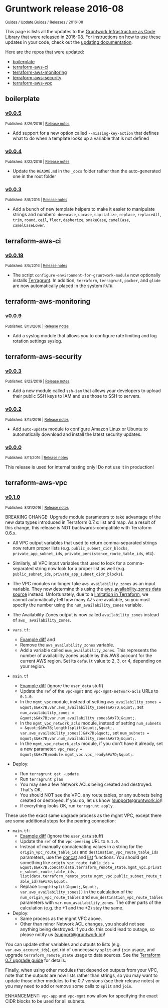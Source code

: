 
# Gruntwork release 2016-08

<p style={{marginTop: "-25px"}}><small><a href="/guides">Guides</a> / <a href="/guides/stay-up-to-date">Update Guides</a> / <a href="/guides/stay-up-to-date/releases">Releases</a> / 2016-08</small></p>

This page is lists all the updates to the [Gruntwork Infrastructure as Code
Library](https://gruntwork.io/infrastructure-as-code-library/) that were released in 2016-08. For instructions
on how to use these updates in your code, check out the [updating
documentation](/library/stay-up-to-date/updating).

Here are the repos that were updated:

- [boilerplate](#boilerplate)
- [terraform-aws-ci](#terraform-aws-ci)
- [terraform-aws-monitoring](#terraform-aws-monitoring)
- [terraform-aws-security](#terraform-aws-security)
- [terraform-aws-vpc](#terraform-aws-vpc)


## boilerplate


### [v0.0.5](https://github.com/gruntwork-io/boilerplate/releases/tag/v0.0.5)

<p style={{marginTop: "-20px", marginBottom: "10px"}}>
  <small>Published: 8/26/2016 | <a href="https://github.com/gruntwork-io/boilerplate/releases/tag/v0.0.5">Release notes</a></small>
</p>

<div style={{"overflow":"hidden","textOverflow":"ellipsis","display":"-webkit-box","WebkitLineClamp":10,"lineClamp":10,"WebkitBoxOrient":"vertical"}}>

  - Add support for a new option called `--missing-key-action` that defines what to do when a template looks up a variable that is not defined


</div>


### [v0.0.4](https://github.com/gruntwork-io/boilerplate/releases/tag/v0.0.4)

<p style={{marginTop: "-20px", marginBottom: "10px"}}>
  <small>Published: 8/22/2016 | <a href="https://github.com/gruntwork-io/boilerplate/releases/tag/v0.0.4">Release notes</a></small>
</p>

<div style={{"overflow":"hidden","textOverflow":"ellipsis","display":"-webkit-box","WebkitLineClamp":10,"lineClamp":10,"WebkitBoxOrient":"vertical"}}>

  - Update the `README.md` in the `_docs` folder rather than the auto-generated one in the root folder


</div>


### [v0.0.3](https://github.com/gruntwork-io/boilerplate/releases/tag/v0.0.3)

<p style={{marginTop: "-20px", marginBottom: "10px"}}>
  <small>Published: 8/8/2016 | <a href="https://github.com/gruntwork-io/boilerplate/releases/tag/v0.0.3">Release notes</a></small>
</p>

<div style={{"overflow":"hidden","textOverflow":"ellipsis","display":"-webkit-box","WebkitLineClamp":10,"lineClamp":10,"WebkitBoxOrient":"vertical"}}>

  - Add a bunch of new template helpers to make it easier to manipulate strings and numbers: `downcase`, `upcase`, `capitalize`, `replace`, `replaceAll`, `trim`, `round`, `ceil`, `floor`, `dasherize`, `snakeCase`, `camelCase`, `camelCaseLower`.


</div>



## terraform-aws-ci


### [v0.0.18](https://github.com/gruntwork-io/terraform-aws-ci/releases/tag/v0.0.18)

<p style={{marginTop: "-20px", marginBottom: "10px"}}>
  <small>Published: 8/5/2016 | <a href="https://github.com/gruntwork-io/terraform-aws-ci/releases/tag/v0.0.18">Release notes</a></small>
</p>

<div style={{"overflow":"hidden","textOverflow":"ellipsis","display":"-webkit-box","WebkitLineClamp":10,"lineClamp":10,"WebkitBoxOrient":"vertical"}}>

  - The script `configure-environment-for-gruntwork-module` now optionally installs [Terragrunt](https://github.com/gruntwork-io/terragrunt). In addition, `terraform`, `terragrunt`, `packer`, and `glide` are now automatically placed in the system `PATH`.


</div>



## terraform-aws-monitoring


### [v0.0.9](https://github.com/gruntwork-io/terraform-aws-monitoring/releases/tag/v0.0.9)

<p style={{marginTop: "-20px", marginBottom: "10px"}}>
  <small>Published: 8/13/2016 | <a href="https://github.com/gruntwork-io/terraform-aws-monitoring/releases/tag/v0.0.9">Release notes</a></small>
</p>

<div style={{"overflow":"hidden","textOverflow":"ellipsis","display":"-webkit-box","WebkitLineClamp":10,"lineClamp":10,"WebkitBoxOrient":"vertical"}}>

  - Add a syslog module that allows you to configure rate limiting and log rotation settings syslog.


</div>



## terraform-aws-security


### [v0.0.3](https://github.com/gruntwork-io/terraform-aws-security/releases/tag/v0.0.3)

<p style={{marginTop: "-20px", marginBottom: "10px"}}>
  <small>Published: 8/23/2016 | <a href="https://github.com/gruntwork-io/terraform-aws-security/releases/tag/v0.0.3">Release notes</a></small>
</p>

<div style={{"overflow":"hidden","textOverflow":"ellipsis","display":"-webkit-box","WebkitLineClamp":10,"lineClamp":10,"WebkitBoxOrient":"vertical"}}>

  - Add a new module called `ssh-iam` that allows your developers to upload their public SSH keys to IAM and use those to SSH to servers.


</div>


### [v0.0.2](https://github.com/gruntwork-io/terraform-aws-security/releases/tag/v0.0.2)

<p style={{marginTop: "-20px", marginBottom: "10px"}}>
  <small>Published: 8/15/2016 | <a href="https://github.com/gruntwork-io/terraform-aws-security/releases/tag/v0.0.2">Release notes</a></small>
</p>

<div style={{"overflow":"hidden","textOverflow":"ellipsis","display":"-webkit-box","WebkitLineClamp":10,"lineClamp":10,"WebkitBoxOrient":"vertical"}}>

  - Add `auto-update` module to configure Amazon Linux or Ubuntu to automatically download and install the latest security updates.


</div>


### [v0.0.0](https://github.com/gruntwork-io/terraform-aws-security/releases/tag/v0.0.0)

<p style={{marginTop: "-20px", marginBottom: "10px"}}>
  <small>Published: 8/11/2016 | <a href="https://github.com/gruntwork-io/terraform-aws-security/releases/tag/v0.0.0">Release notes</a></small>
</p>

<div style={{"overflow":"hidden","textOverflow":"ellipsis","display":"-webkit-box","WebkitLineClamp":10,"lineClamp":10,"WebkitBoxOrient":"vertical"}}>

  This release is used for internal testing only! Do not use it in production!


</div>



## terraform-aws-vpc


### [v0.1.0](https://github.com/gruntwork-io/terraform-aws-vpc/releases/tag/v0.1.0)

<p style={{marginTop: "-20px", marginBottom: "10px"}}>
  <small>Published: 8/31/2016 | <a href="https://github.com/gruntwork-io/terraform-aws-vpc/releases/tag/v0.1.0">Release notes</a></small>
</p>

<div style={{"overflow":"hidden","textOverflow":"ellipsis","display":"-webkit-box","WebkitLineClamp":10,"lineClamp":10,"WebkitBoxOrient":"vertical"}}>


BREAKING CHANGE: Upgrade module parameters to take advantage of the new data types introduced in Terraform 0.7.x: list and map. As a result of this change, this release is NOT backwards-compatible with Terraform 0.6.x.

- All VPC output variables that used to return comma-separated strings now return proper lists (e.g. `public_subnet_cidr_blocks`, `private_app_subnet_ids`, `private_persistence_route_table_ids`, etc).
- Similarly, all VPC input variables that used to look for a comma-separated string now look for a proper list as well (e.g. `public_subnet_ids`, `private_app_subnet_cidr_blocks`).
- The VPC modules no longer take `aws_availability_zones` as an input variable. They now determine this using the [aws_availability_zones data source](https://www.terraform.io/docs/providers/aws/d/availability_zones.html) instead. Unfortunately, due to a [limitation in Terraform](https://github.com/hashicorp/terraform/issues/3888), we cannot automatically tell how many AZs are available, so you must specify the number using the `num_availability_zones` variable.
- The Availability Zones output is now called `availability_zones` instead of `aws_ availability_zones`.


- `vars.tf`:
  - [Example diff](https://github.com/gruntwork-io/module-vpc/compare/c83c30f998f8486537e7308dcdfbcd5cdf34bffa...master?diff=unified&amp;name=master#diff-14c7cc73490c3d2d8347d14cb8a44729) and
  - Remove the `aws_availability_zones` variable.
  - Add a variable called `num_availability_zones`. This represents the number of availability zones usable by this AWS account for the current AWS region. Set its `default` value to 2, 3, or 4, depending on your region.
- `main.tf`
  - [Example diff](https://github.com/gruntwork-io/module-vpc/compare/c83c30f998f8486537e7308dcdfbcd5cdf34bffa...master?diff=unified&amp;name=master#diff-8140c347465c3fb50113f34a03f9c0d1) (ignore the `user_data` stuff)
  - Update the `ref` of the `vpc-mgmt` and `vpc-mgmt-network-acls` URLs to `0.1.0`.
  - In the `mgmt_vpc` module, instead of setting `aws_availability_zones = &quot;$&#x7B;var.aws_availability_zones&#x7D;&quot;`, set `num_availability_zones = &quot;$&#x7B;var.num_availability_zones&#x7D;&quot;`.
  - In the `mgmt_vpc_network_acls` module, instead of setting `num_subnets = &quot;$&#x7B;length(split(&quot;,&quot;, var.aws_availability_zones))&#x7D;&quot;`, set `num_subnets = &quot;$&#x7B;var.num_availability_zones&#x7D;&quot;`.
  - In the `mgmt_vpc_network_acls` module, if you don&apos;t have it already, set a new parameter: `vpc_ready = &quot;$&#x7B;module.mgmt_vpc.vpc_ready&#x7D;&quot;`.
- Deploy:
  - Run `terragrunt get -update`
  - Run `terragrunt plan`
  - You may see a few Network ACLs being created and destroyed. That&apos;s OK.
  - You should NOT see the VPC, any route tables, or any subnets being created or destroyed. If you do, let us know (support@gruntwork.io)!
  - If everything looks OK, run `terragrunt apply`.


These use the exact same upgrade process as the mgmt VPC, except there are some additional steps for the peering connection:
- `main.tf`:
  - [Example diff](https://github.com/gruntwork-io/module-vpc/compare/c83c30f998f8486537e7308dcdfbcd5cdf34bffa...master?diff=unified&amp;name=master#diff-3c06616a9c2b49d630e46d8439b63a8c) (ignore the `user_data` stuff)
  - Update the `ref` of the `vpc-peering` URL to `0.1.0`.
  - Instead of manually concatenating values in a string for the `origin_vpc_route_table_ids` and `destination_vpc_route_table_ids` parameters, use the [concat](https://www.terraform.io/docs/configuration/interpolation.html#concat_list1_list2_) and [list](https://www.terraform.io/docs/configuration/interpolation.html#list_items_) functions. You should get something like `origin_vpc_route_table_ids = &quot;$&#x7B;concat(data.terraform_remote_state.mgmt_vpc.private_subnet_route_table_ids, list(data.terraform_remote_state.mgmt_vpc.public_subnet_route_table_id))&#x7D;&quot;`.
  - Replace `length(split(&quot;,&quot;, var.aws_availability_zones))` in the calculation of the `num_origin_vpc_route_tables` and `num_destination_vpc_route_tables` parameters with `var.num_availability_zones`. The other parts of the calculation (e.g. the +1 and the *2) stay the same.
- Deploy:
  - Same process as the mgmt VPC above.
  - Other than minor Network ACL changes, you should not see anything being destroyed. If you do, this could lead to outage, so please notify us (support@gruntwork.io)!


You can update other variables and outputs to lists (e.g. `var.aws_account_ids`), get rid of unnecessary `split` and `join` usage, and upgrade `terraform_remote_state` usage to data sources. See the [Terraform 0.7 upgrade guide](https://www.terraform.io/upgrade-guides/0-7.html) for details.


Finally, when using other modules that depend on outputs from your VPC, note that the outputs are now lists rather than strings, so you may want to update those other modules to the 0.7 versions (see their release notes) or you may need to add or remove some calls to `split` and `join`.


ENHANCEMENT: `vpc-app` and `vpc-mgmt` now allow for specifying the exact CIDR blocks to be used for all subnets.


</div>




<!-- ##DOCS-SOURCER-START
{
  "sourcePlugin": "releases",
  "hash": "da5dde880beda8bfee3759fbeec55520"
}
##DOCS-SOURCER-END -->
